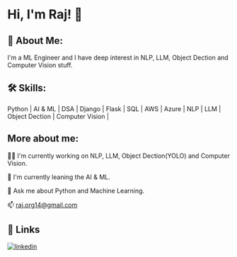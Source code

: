 
# Hi, I'm Raj! 👋


## 🚀 About Me:
I'm a ML Engineer and I have deep interest in NLP, LLM, Object Dection and Computer Vision stuff.


## 🛠 Skills:
Python | AI & ML | DSA | Django | Flask | SQL | AWS | Azure | NLP | LLM | Object Dection | Computer Vision | 


## More about me:
👩‍💻 I'm currently working on NLP, LLM, Object Dection(YOLO) and Computer Vision.

🧠 I'm currently leaning the AI & ML.

💬 Ask me about Python and Machine Learning.

📫 raj.org14@gmail.com



## 🔗 Links
[![linkedin](https://img.shields.io/badge/linkedin-0A66C2?style=for-the-badge&logo=linkedin&logoColor=white)](https://www.linkedin.com/in/raj-14/)


